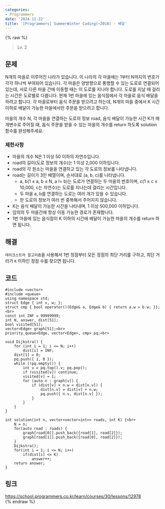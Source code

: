 ```yaml
---
categories:
- Programmers
date: '2024-11-22'
title: '[Programmers] SummerWinter Coding(~2018) - 배달'
---
```


{% raw %}
> Lv. 2<br>

## 문제
N개의 마을로 이루어진 나라가 있습니다. 이 나라의 각 마을에는 1부터 N까지의 번호가 각각 하나씩 부여되어 있습니다. 각 마을은 양방향으로 통행할 수 있는 도로로 연결되어 있는데, 서로 다른 마을 간에 이동할 때는 이 도로를 지나야 합니다. 도로를 지날 때 걸리는 시간은 도로별로 다릅니다. 현재 1번 마을에 있는 음식점에서 각 마을로 음식 배달을 하려고 합니다. 각 마을로부터 음식 주문을 받으려고 하는데, N개의 마을 중에서 K 시간 이하로 배달이 가능한 마을에서만 주문을 받으려고 합니다.

마을의 개수 N, 각 마을을 연결하는 도로의 정보 road, 음식 배달이 가능한 시간 K가 매개변수로 주어질 때, 음식 주문을 받을 수 있는 마을의 개수를 return 하도록 solution 함수를 완성해주세요.

### 제한사항
-   마을의 개수 N은 1 이상 50 이하의 자연수입니다.
-   road의 길이(도로 정보의 개수)는 1 이상 2,000 이하입니다.
-   road의 각 원소는 마을을 연결하고 있는 각 도로의 정보를 나타냅니다.
-   road는 길이가 3인 배열이며, 순서대로 (a, b, c)를 나타냅니다.
    -   a, b(1 ≤ a, b ≤ N, a != b)는 도로가 연결하는 두 마을의 번호이며, c(1 ≤ c ≤ 10,000, c는 자연수)는 도로를 지나는데 걸리는 시간입니다.
    -   두 마을 a, b를 연결하는 도로는 여러 개가 있을 수 있습니다.
    -   한 도로의 정보가 여러 번 중복해서 주어지지 않습니다.
-   K는 음식 배달이 가능한 시간을 나타내며, 1 이상 500,000 이하입니다.
-   임의의 두 마을간에 항상 이동 가능한 경로가 존재합니다.
-   1번 마을에 있는 음식점이 K 이하의 시간에 배달이 가능한 마을의 개수를 return 하면 됩니다.

## 해결
`데이크스트라 알고리즘`을 사용해서 1번 정점부터 모든 정점의 최단 거리를 구하고, 최단 거리가 `K` 이하인 정점 수를 찾으면 됩니다.

## 코드
```
#include <vector>
#include <queue>
using namespace std;
struct Edge { int v, w; };
struct cmp { bool operator()(Edge& a, Edge& b) { return a.w > b.w; }};<br>
const int INF = 99999999;
int N, answer, dist[51];
bool visited[51];
vector<Edge> graph[51];<br>
priority_queue<Edge, vector<Edge>, cmp> pq;<br>

void Dijkstra() {
	for (int i = 1; i <= N; i++)
		dist[i] = INF;
	dist[1] = 0;
	pq.push({ 1, 0 });
	while (!pq.empty()) {
		int v = pq.top().v; pq.pop();
		if (visited[v]) continue;
		visited[v] = 1;
		for (auto n : graph[v]) {
			if (dist[v] + n.w < dist[n.v]) {
				dist[n.v] = dist[v] + n.w;
				pq.push({ n.v, dist[n.v] });
			}
		}
	}
}

int solution(int n, vector<vector<int>> roads, int K) {<br>
    N = n;
    for(auto road : roads) {
        graph[road[0]].push_back({road[1], road[2]});
        graph[road[1]].push_back({road[0], road[2]});
    }
    Dijkstra();
    for(int i = 1; i <= N; i++)
        if(dist[i] <= K)
            answer++;
    return answer;
}
```

## 링크
https://school.programmers.co.kr/learn/courses/30/lessons/12978<br>
{% endraw %}